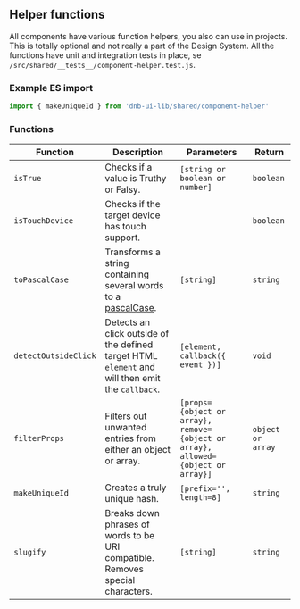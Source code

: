 ## Helper functions

All components have various function helpers, you also can use in projects. This is totally optional and not really a part of the Design System. All the functions have unit and integration tests in place, se `/src/shared/__tests__/component-helper.test.js`.

### Example ES import

```js
import { makeUniqueId } from 'dnb-ui-lib/shared/component-helper'
```

### Functions

| Function             | Description                                                                                      | Parameters                                                                       | Return            |
| -------------------- | ------------------------------------------------------------------------------------------------ | -------------------------------------------------------------------------------- | ----------------- |
| `isTrue`             | Checks if a value is Truthy or Falsy.                                                            | `[string or boolean or number]`                                                  | `boolean`         |
| `isTouchDevice`      | Checks if the target device has touch support.                                                   |                                                                                  | `boolean`         |
| `toPascalCase`       | Transforms a string containing several words to a [pascalCase](!/uilib/development/naming).      | `[string]`                                                                       | `string`          |
| `detectOutsideClick` | Detects an click outside of the defined target HTML `element` and will then emit the `callback`. | `[element, callback({ event })]`                                                 | `void`            |
| `filterProps`        | Filters out unwanted entries from either an object or array.                                     | `[props={object or array}, remove={object or array}, allowed={object or array}]` | `object or array` |
| `makeUniqueId`       | Creates a truly unique hash.                                                                     | `[prefix='', length=8]`                                                          | `string`          |
| `slugify`            | Breaks down phrases of words to be URI compatible. Removes special characters.                   | `[string]`                                                                       | `string`          |

<!-- extend,
extendPropsWithContext, -->
